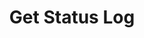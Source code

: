 ---
title: Get Status Log
excerpt: Retrieves the log of status changes of a card number.
api:
  file: v2.json
  operationId: get-status-log
deprecated: false
hidden: false
metadata:
  title: ''
  description: ''
  robots: index
next:
  description: ''
---